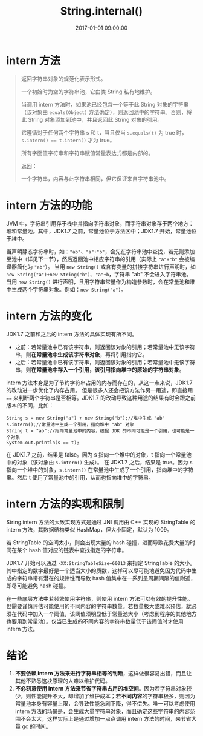 ﻿---
title: String.internal()
date: 2017-01-01 09:00:00
tags: [Java]
---

# intern 方法

> 返回字符串对象的规范化表示形式。
>     
> 一个初始时为空的字符串池，它由类 String 私有地维护。
>     
> 当调用 intern 方法时，如果池已经包含一个等于此 String 对象的字符串（该对象由 `equals(Object)` 方法确定），则返回池中的字符串。否则，将此 String 对象添加到池中，并且返回此 String 对象的引用。
>     
> 它遵循对于任何两个字符串 s 和 t，当且仅当 `s.equals(t)` 为 true 时，`s.intern() == t.intern()` 才为 true。
>     
> 所有字面值字符串和字符串赋值常量表达式都是内部的。
>     
> 返回：
>     
> 一个字符串，内容与此字符串相同，但它保证来自字符串池中。

# intern 方法的功能

JVM 中，字符串引用存于栈中并指向字符串对象，而字符串对象存于两个地方：堆和常量池。其中，JDK1.7 之前，常量池位于方法区中；JDK1.7 开始，常量池位于堆中。

当声明静态字符串时，如：`"ab"`、`"a"+"b"`，会先在字符串池中查找，若无则添加至池中（详见下一节），然后返回池中相应字符串的引用（实际上 `"a"+"b"` 会被编译器简化为 `"ab"`）。
当用 `new String()` 或含有变量的拼接字符串进行声明时，如 `new String("a")+new String("b")`、`"a"+b`，字符串 "ab" 不会进入字符串池。
当用 `new String()` 进行声明，且用字符串常量作为构造参数时，会在常量池和堆中生成两个字符串对象。例如：`new String("a")`。

# intern 方法的变化

JDK1.7 之前和之后的 intern 方法的具体实现有所不同。

- 之前：若常量池中已有该字符串，则返回该对象的引用；若常量池中无该字符串，则**在常量池中生成该字符串对象**，再将引用指向它。
- 之后：若常量池中已有该字符串，则返回该对象的引用；若常量池中无该字符串，则**在常量池中存入一个引用，该引用指向堆中的原始的字符串对象**。

intern 方法本身是为了节约字符串占用的内存而存在的，从这一点来说，JDK1.7 的改动进一步优化了内存占用。
但是很多人还会把该方法作另一用途，即直接用 `==` 来判断两个字符串是否相等。JDK1.7 的改动导致这种用途的结果有时会跟之前版本的不同，比如：
```
String s = new String("a") + new String("b");//堆中生成 "ab"
s.intern();//常量池中生成一个引用，指向堆中 "ab" 对象
String t = "ab";//指向常量池中的内容，根据 JDK 的不同可能是一个引用，也可能是一个对象
System.out.println(s == t);
```
在 JDK1.7 之前，结果是 false。因为 s 指向一个堆中的对象，t 指向一个常量池中的对象（该对象由 `s.intern()` 生成）。
在 JDK1.7 之后，结果是 true。因为 s 指向一个堆中的对象，`s.intern()` 在常量池中生成了一个引用，指向堆中的字符串。然后 t 使用了常量池中的引用，从而也指向堆中的字符串。

# intern 方法的实现和限制

String.intern 方法的大致实现方式是通过 JNI 调用由 C++ 实现的 StringTable 的 intern 方法，其数据结构类似 HashMap，但大小固定，默认为 1009。

若 StringTable 的空间太小，则会出现大量的 hash 碰撞，进而导致花费大量的时间在某个 hash 值对应的链表中查找指定的字符串。

JDK1.7 开始可以通过 `-XX:StringTableSize=60013` 来指定 StringTable 的大小。其中指定的数字最好是一个适当大小的质数，这样可以尽可能地避免因为代码中生成的字符串带有潜在的规律性而导致 hash 值集中在一系列呈周期间隔的值附近，即尽可能避免 hash 碰撞。

在一些底层方法中若频繁使用字符串，则使用 intern 方法可以有效的提升性能。但需要谨慎评估可能使用的不同内容的字符串数量。若数量极大或难以预估，就必须在代码中加入一个阈值，该阈值须明显低于常量池大小（考虑到程序的其他地方也要用到常量池）。仅当已生成的不同内容的字符串数量低于该阈值时才使用 intern 方法。

# 结论

1. **不要依赖 intern 方法来进行字符串相等的判断**，这样做很容易出错，而且让其他不熟悉这块原理的人难以维护代码。
2. **不必刻意使用 intern 方法来节省字符串占用的堆空间**。因为若字符串对象较少，则性能提升不大，却增加了维护成本；若**不同内容**的字符串极多，则因为常量池本身有容量上限，会导致性能急剧下降，得不偿失。唯一可以考虑使用 intern 方法的场景是，会生成大量字符串对象，而且确定这些字符串的内容范围不会太大，这样实际上是通过增加一点点调用 intern 方法的时间，来节省大量 gc 的时间。
